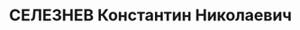---
title: СЕЛЕЗНЕВ Константин Николаевич
description: "Род. в 1900, Челябинская обл., п. Шумиха. Проживал: Челябинская обл.,\
  \ п. Шумиха. \n  Арестован 01.08.1937. Приговор: ВК ВС СССР, 28.12.1937 – ВМН. \n\
  \  Реабилитирован ВК ВС СССР 26.12.1957"
---